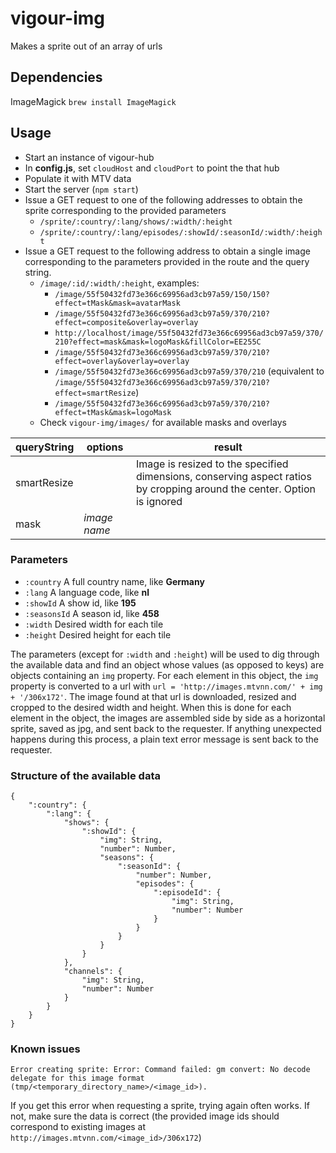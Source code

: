 vigour-img
==================

Makes a sprite out of an array of urls

## Dependencies
ImageMagick `brew install ImageMagick`

<a name='api'></a>
## Usage
- Start an instance of vigour-hub
- In **config.js**, set `cloudHost` and `cloudPort` to point the that hub
- Populate it with MTV data
- Start the server (`npm start`)
- Issue a GET request to one of the following addresses to obtain the sprite corresponding to the provided parameters
    + `/sprite/:country/:lang/shows/:width/:height`
    + `/sprite/:country/:lang/episodes/:showId/:seasonId/:width/:height`
- Issue a GET request to the following address to obtain a single image corresponding to the parameters provided in the route and the query string. 
    + `/image/:id/:width/:height`, examples:
        * `/image/55f50432fd73e366c69956ad3cb97a59/150/150?effect=tMask&mask=avatarMask`
        * `/image/55f50432fd73e366c69956ad3cb97a59/370/210?effect=composite&overlay=overlay`
        * `http://localhost/image/55f50432fd73e366c69956ad3cb97a59/370/210?effect=mask&mask=logoMask&fillColor=EE255C`
        * `/image/55f50432fd73e366c69956ad3cb97a59/370/210?effect=overlay&overlay=overlay`
        * `/image/55f50432fd73e366c69956ad3cb97a59/370/210` (equivalent to `/image/55f50432fd73e366c69956ad3cb97a59/370/210?effect=smartResize`)
        * `/image/55f50432fd73e366c69956ad3cb97a59/370/210?effect=tMask&mask=logoMask`
    + Check `vigour-img/images/` for available masks and overlays

queryString | options | result
---|---|---
smartResize | | Image is resized to the specified dimensions, conserving aspect ratios by cropping around the center. Option is ignored
mask | *image name* | 

### Parameters
- `:country` A full country name, like **Germany**
- `:lang` A language code, like **nl**
- `:showId` A show id, like **195**
- `:seasonsId` A season id, like **458**
- `:width` Desired width for each tile
- `:height` Desired height for each tile

The parameters (except for `:width` and `:height`) will be used to dig through the available data and find an object whose values (as opposed to keys) are objects containing an `img` property. For each element in this object, the `img` property is converted to a url with `url = 'http://images.mtvnn.com/' + img + '/306x172'`. The image found at that url is downloaded, resized and cropped to the desired width and height. When this is done for each element in the object, the images are assembled side by side as a horizontal sprite, saved as jpg, and sent back to the requester. If anything unexpected happens during this process, a plain text error message is sent back to the requester.

<a name='dataStructure'></a>
### Structure of the available data
```
{
    ":country": {
        ":lang": {
            "shows": {
                ":showId": {
                    "img": String,
                    "number": Number,
                    "seasons": {
                        ":seasonId": {
                            "number": Number,
                            "episodes": {
                                ":episodeId": {
                                    "img": String,
                                    "number": Number
                                }
                            }
                        }
                    }
                }
            },
            "channels": {
                "img": String,
                "number": Number
            }
        }
    }
}
```

### Known issues
```
Error creating sprite: Error: Command failed: gm convert: No decode delegate for this image format (tmp/<temporary_directory_name>/<image_id>).
```
If you get this error when requesting a sprite, trying again often works. If not, make sure the data is correct (the provided image ids should correspond to existing images at `http://images.mtvnn.com/<image_id>/306x172`)